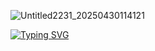 ![Untitled2231_20250430114121](https://github.com/user-attachments/assets/8c624df9-6a5c-490a-b6c6-d70eb510f4f9)

[![Typing SVG](https://readme-typing-svg.demolab.com?font=Fira+Code&pause=1000&color=B0B4A8&width=435&lines=%E2%80%9CGET+CLOSER+TO+THE+TREE+AND+LISTEN.%E2%80%9D)](https://git.io/typing-svg)
